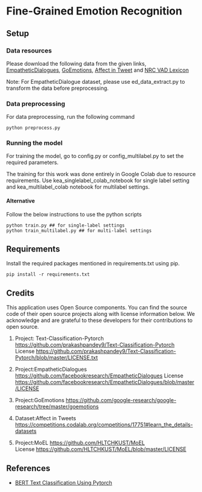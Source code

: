 # Fine-Grained Emotion Recognition

## Setup

### Data resources
Please download the following data from the given links, [EmpatheticDialogues](https://github.com/facebookresearch/EmpatheticDialogues/blob/master/LICENSE), [GoEmotions](https://github.com/google-research/google-research/tree/master/goemotions), [Affect in Tweet](https://competitions.codalab.org/competitions/17751#learn_the_details-datasets) and [NRC VAD Lexicon](https://saifmohammad.com/WebPages/nrc-vad.html)

Note: For EmpatheticDialogue dataset, please use ed_data_extract.py to transform the data before preprocessing. 

### Data preprocessing

For data preprocessing, run the following command

```
python preprocess.py
```
### Running the model

For training the model, go to config.py or config_multilabel.py to set the required parameters. 

The training for this work was done entirely in Google Colab due to resource requirements. Use kea_singlelabel_colab_notebook for single label setting and kea_multilabel_colab notebook for multilabel settings. 

#### Alternative

Follow the below instructions to use the python scripts

```
python train.py ## for single-label settings
python train_multilabel.py ## for multi-label settings
```

## Requirements

Install the required packages mentioned in requirements.txt using pip.

```
pip install -r requirements.txt
```

## Credits

This application uses Open Source components. You can find the source code of their open source projects along with license information below. We acknowledge and are grateful to these developers for their contributions to open source.

1. Project: Text-Classification-Pytorch <https://github.com/prakashpandey9/Text-Classification-Pytorch>  
License <https://github.com/prakashpandey9/Text-Classification-Pytorch/blob/master/LICENSE.txt>

2. Project:EmpatheticDialogues <https://github.com/facebookresearch/EmpatheticDialogues>
License <https://github.com/facebookresearch/EmpatheticDialogues/blob/master/LICENSE>

3. Project:GoEmotions <https://github.com/google-research/google-research/tree/master/goemotions>

4. Dataset:Affect in Tweets <https://competitions.codalab.org/competitions/17751#learn_the_details-datasets>

5. Project:MoEL <https://github.com/HLTCHKUST/MoEL> <br />
License <https://github.com/HLTCHKUST/MoEL/blob/master/LICENSE>


## References

* [BERT Text Classification Using Pytorch](https://towardsdatascience.com/bert-text-classification-using-pytorch-723dfb8b6b5b)
